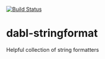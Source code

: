 [![Build Status](https://travis-ci.org/ManifestWebDesign/dabl-stringformat.svg?branch=master)](https://travis-ci.org/ManifestWebDesign/dabl-stringformat)

# dabl-stringformat
Helpful collection of string formatters
